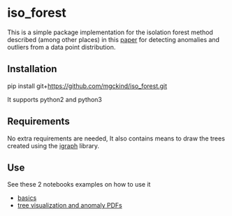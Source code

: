 # iso_forest

This is a simple package implementation for the isolation forest method described (among other places) in this [paper](icdm08b.pdf) for detecting anomalies and outliers from a data point distribution.

## Installation

  pip install git+https://github.com/mgckind/iso_forest.git
 
It supports python2 and python3 

## Requirements

No extra requirements are needed, It also contains means to draw the trees created using the [igraph](http://igraph.org/) library.

## Use

See these 2 notebooks examples on how to use it

- [basics](demo_iforest.ipynb)
- [tree visualization and anomaly PDFs](demo_vis_pdf.ipynb)

